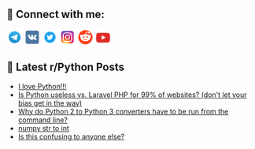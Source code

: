 ## 🔎 Connect with me:
[<img src="https://github.com/bullbesh/bullbesh/blob/main/images/Telegram.png" width="32" height="32" />](https://t.me/bullbesh)
[<img src="https://github.com/bullbesh/bullbesh/blob/main/images/VK.png" width="32" height="32" />](https://vk.com/bullbesh)
[<img src="https://github.com/bullbesh/bullbesh/blob/main/images/Twitter.png" width="32" height="32" />](https://twitter.com/bullbesh1)
[<img src="https://github.com/bullbesh/bullbesh/blob/main/images/Instagram.png" width="32" height="32" />](https://www.instagram.com/bullbesh)
[<img src="https://github.com/bullbesh/bullbesh/blob/main/images/Reddit.png" width="32" height="32" />](https://www.reddit.com/user/bullbesh)
[<img src="https://github.com/bullbesh/bullbesh/blob/main/images/YouTube.png" width="32" height="32" />](https://www.youtube.com/channel/UCtfjRs6uzgq5mfm8S06WTcg)

## 📕 Latest r/Python Posts
<!-- BLOG-POST-LIST:START -->
- [I love Python!!!](https://www.reddit.com/r/Python/comments/ykuz3h/i_love_python/)
- [Is Python useless vs. Laravel PHP for 99% of websites? &lpar;don&#39;t let your bias get in the way&rpar;](https://www.reddit.com/r/Python/comments/yku4ms/is_python_useless_vs_laravel_php_for_99_of/)
- [Why do Python 2 to Python 3 converters have to be run from the command line?](https://www.reddit.com/r/Python/comments/ykt5ga/why_do_python_2_to_python_3_converters_have_to_be/)
- [numpy str to int](https://www.reddit.com/r/Python/comments/ykt0rq/numpy_str_to_int/)
- [Is this confusing to anyone else?](https://www.reddit.com/r/Python/comments/ykpesq/is_this_confusing_to_anyone_else/)
<!-- BLOG-POST-LIST:END -->
